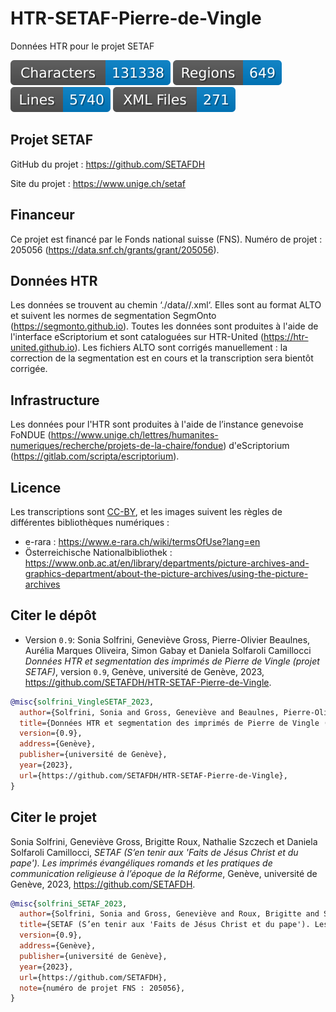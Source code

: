 # HTR-SETAF-Pierre-de-Vingle
Données HTR pour le projet SETAF

![characters badge](badges/characters.svg) ![regions badge](badges/regions.svg) ![lines badge](badges/lines.svg) ![files badge](badges/files.svg)


## Projet SETAF

GitHub du projet : https://github.com/SETAFDH 

Site du projet : https://www.unige.ch/setaf


## Financeur

Ce projet est financé par le Fonds national suisse (FNS). Numéro de projet : 205056 (https://data.snf.ch/grants/grant/205056).


## Données HTR

Les données se trouvent au chemin ‘./data//.xml‘. Elles sont au format ALTO et suivent les normes de segmentation SegmOnto (https://segmonto.github.io). Toutes les données sont produites à l'aide de l'interface eScriptorium et sont cataloguées sur HTR-United (https://htr-united.github.io). Les fichiers ALTO sont corrigés manuellement : la correction de la segmentation est en cours et la transcription sera bientôt corrigée. 


## Infrastructure

Les données pour l'HTR sont produites à l'aide de l’instance genevoise FoNDUE (https://www.unige.ch/lettres/humanites-numeriques/recherche/projets-de-la-chaire/fondue) d'eScriptorium (https://gitlab.com/scripta/escriptorium).


## Licence

Les transcriptions sont [CC-BY](https://creativecommons.org/licenses/by/4.0), et les images suivent les règles de différentes bibliothèques numériques :
- e-rara : https://www.e-rara.ch/wiki/termsOfUse?lang=en
- Österreichische Nationalbibliothek : https://www.onb.ac.at/en/library/departments/picture-archives-and-graphics-department/about-the-picture-archives/using-the-picture-archives


## Citer le dépôt

- Version `0.9`: Sonia Solfrini, Geneviève Gross, Pierre-Olivier Beaulnes, Aurélia Marques Oliveira, Simon Gabay et Daniela Solfaroli Camillocci _Données HTR et segmentation des imprimés de Pierre de Vingle (projet SETAF)_, version `0.9`, Genève, université de Genève, 2023, https://github.com/SETAFDH/HTR-SETAF-Pierre-de-Vingle.

```bibtex
@misc{solfrini_VingleSETAF_2023,
  author={Solfrini, Sonia and Gross, Geneviève and Beaulnes, Pierre-Olivier and Marques Oliveira, Aurélia, and Gabay, Simon and Solfaroli Camillocci, Daniela},
  title={Données HTR et segmentation des imprimés de Pierre de Vingle (projet SETAF)},
  version={0.9},
  address={Genève},
  publisher={université de Genève},
  year={2023},
  url={https://github.com/SETAFDH/HTR-SETAF-Pierre-de-Vingle},
}
```


## Citer le projet

Sonia Solfrini, Geneviève Gross, Brigitte Roux, Nathalie Szczech et Daniela Solfaroli Camillocci, _SETAF (S’en tenir aux 'Faits de Jésus Christ et du pape'). Les imprimés évangéliques romands et les pratiques de communication religieuse à l’époque de la Réforme_, Genève, université de Genève, 2023, https://github.com/SETAFDH.

```bibtex
@misc{solfrini_SETAF_2023,
  author={Solfrini, Sonia and Gross, Geneviève and Roux, Brigitte and Szczech, Nathalie and Solfaroli Camillocci, Daniela},
  title={SETAF (S’en tenir aux 'Faits de Jésus Christ et du pape'). Les imprimés évangéliques romands et les pratiques de communication religieuse à l’époque de la Réforme},
  version={0.9},
  address={Genève},
  publisher={université de Genève},
  year={2023},
  url={https://github.com/SETAFDH},
  note={numéro de projet FNS : 205056},
}
```
